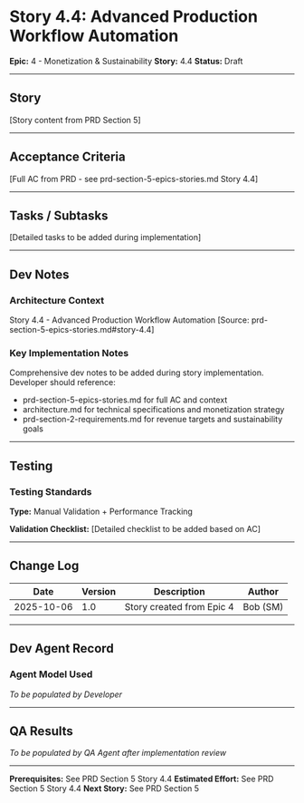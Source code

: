# Story 4.4: Advanced Production Workflow Automation

**Epic:** 4 - Monetization & Sustainability
**Story:** 4.4
**Status:** Draft

---

## Story

[Story content from PRD Section 5]

---

## Acceptance Criteria

[Full AC from PRD - see prd-section-5-epics-stories.md Story 4.4]

---

## Tasks / Subtasks

[Detailed tasks to be added during implementation]

---

## Dev Notes

### Architecture Context

Story 4.4 - Advanced Production Workflow Automation
[Source: prd-section-5-epics-stories.md#story-4.4]

### Key Implementation Notes

Comprehensive dev notes to be added during story implementation.
Developer should reference:
- prd-section-5-epics-stories.md for full AC and context
- architecture.md for technical specifications and monetization strategy
- prd-section-2-requirements.md for revenue targets and sustainability goals

---

## Testing

### Testing Standards

**Type:** Manual Validation + Performance Tracking

**Validation Checklist:**
[Detailed checklist to be added based on AC]

---

## Change Log

| Date | Version | Description | Author |
|------|---------|-------------|--------|
| 2025-10-06 | 1.0 | Story created from Epic 4 | Bob (SM) |

---

## Dev Agent Record

### Agent Model Used

_To be populated by Developer_

---

## QA Results

_To be populated by QA Agent after implementation review_

---

**Prerequisites:** See PRD Section 5 Story 4.4
**Estimated Effort:** See PRD Section 5 Story 4.4
**Next Story:** See PRD Section 5
